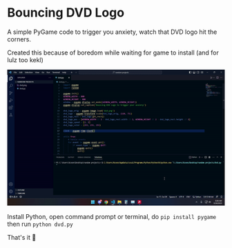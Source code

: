 # Bouncing DVD Logo
A simple PyGame code to trigger you anxiety, watch that DVD logo hit the corners.

Created this because of boredom while waiting for game to install (and for lulz too kekl)


![](https://raw.githubusercontent.com/Yuuhei/dvd-logo-pygame/main/demo.gif)

Install Python, open command prompt or terminal, do `pip install pygame` then run `python dvd.py`

That's it 🗿
